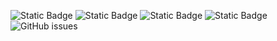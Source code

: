 ![Static Badge](https://img.shields.io/badge/blacklists-60-000000) ![Static Badge](https://img.shields.io/badge/blacklisted-3127231-cc0000) ![Static Badge](https://img.shields.io/badge/whitelisted-2243-00CC00) ![Static Badge](https://img.shields.io/badge/streaming_blacklist-28107-000000) ![GitHub issues](https://img.shields.io/github/issues/fabriziosalmi/blacklists)
